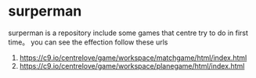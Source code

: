 surperman
=========

surperman is a repository include some games that centre try to do in first time。
you can see the effection follow these urls
1. https://c9.io/centrelove/game/workspace/matchgame/html/index.html
2. https://c9.io/centrelove/game/workspace/planegame/html/index.html
